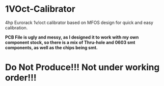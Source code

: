# 1VOct-Calibrator

4hp Eurorack 1v/oct calibrator based on MFOS design for quick and easy calibration.

**PCB File is ugly and messy, as I designed it to work with my own component stock, so there is a mix of Thru-hole and 0603 smt components, as well as the chips being smt.**

# Do Not Produce!!! Not under working order!!!
